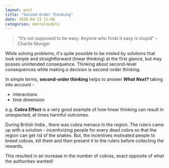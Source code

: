 ```yaml
---
layout: post
title: "Second-Order Thinking"  
date: 2020-04-13 21:00
categories: mentalmodels
---
```

> "It’s not supposed to be easy. Anyone who finds it easy is stupid"
 – Charlie Munger

While solving problems, it's quite possible to be misled by solutions that look simple and straightforward (linear thinking) at the first glance, but may posses unintended consequence. Thinking about second-level consequences while making a decision is second-order thinking. 

In simple terms, <b>second-order thinking</b> helps to answer <b><i>What Next?</i></b> taking into account -
* interactions 
* time dimension

e.g. <b>Cobra Effect</b> is a very good example of how linear thinking can result in unexpected, at times harmful outcomes. 

During British India , there was cobra menace in the region. The rulers came up with a solution - incentivizing people for every dead cobra so that the region can get rid of the snakes. But, the incentives motivated people to breed cobras, kill them and then present it to the rulers before collecting the rewards. 

This resulted in an increase in the number of cobras, exact opposite of what the authorities wanted! 
